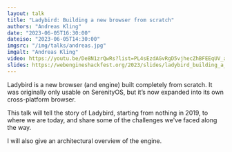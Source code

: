 ```yaml
---
layout: talk
title: "Ladybird: Building a new browser from scratch"
authors: "Andreas Kling"
date: "2023-06-05T16:30:00"
dateiso: "2023-06-05T14:30:00"
imgsrc: "/img/talks/andreas.jpg"
imgalt: "Andreas Kling"
video: https://youtu.be/De8N1zrQwRs?list=PL4sEzdAGvRgD5vjhecZhBFEEqUV_a_rAD
slides: https://webengineshackfest.org/2023/slides/ladybird_building_a_new_browser_from_scratch_by_andreas_kling.pdf
---
```


Ladybird is a new browser (and engine) built completely from scratch. It was originally only usable on SerenityOS, but it’s now expanded into its own cross-platform browser.

This talk will tell the story of Ladybird, starting from nothing in 2019, to where we are today, and share some of the challenges we've faced along the way.

I will also give an architectural overview of the engine.

